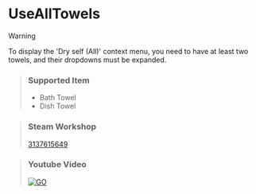 # UseAllTowels

> [!WARNING]
> To display the 'Dry self (All)' context menu, you need to have at least two towels, and their dropdowns must be expanded.

> ### Supported Item
> - Bath Towel
> - Dish Towel

> ### Steam Workshop
> [3137615649](https://steamcommunity.com/sharedfiles/filedetails/?id=3137615649)

> ### Youtube Video
> [![GO](https://i3.ytimg.com/vi/1NHSJyfMWdw/maxresdefault.jpg)](https://www.youtube.com/watch?v=1NHSJyfMWdw)